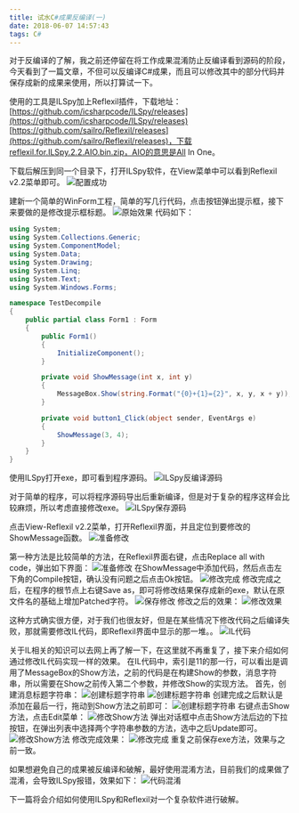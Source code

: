 ```yaml
---
title: 试水C#成果反编译(一)
date: 2018-06-07 14:57:43
tags: C#
---
```


对于反编译的了解，我之前还停留在将工作成果混淆防止反编译看到源码的阶段，今天看到了一篇文章，不但可以反编译C#成果，而且可以修改其中的部分代码并保存成新的成果来使用，所以打算试一下。

使用的工具是ILSpy加上Reflexil插件，下载地址：
[https://github.com/icsharpcode/ILSpy/releases](https://github.com/icsharpcode/ILSpy/releases)
[https://github.com/sailro/Reflexil/releases](https://github.com/sailro/Reflexil/releases)，下载reflexil.for.ILSpy.2.2.AIO.bin.zip，AIO的意思是All In One。

下载后解压到同一个目录下，打开ILSpy软件，在View菜单中可以看到Reflexil v2.2菜单即可。
![配置成功](csharpdecompile/1.png)

建新一个简单的WinForm工程，简单的写几行代码，点击按钮弹出提示框，接下来要做的是修改提示框标题。
![原始效果](csharpdecompile/2.png)
代码如下：
```csharp
using System;
using System.Collections.Generic;
using System.ComponentModel;
using System.Data;
using System.Drawing;
using System.Linq;
using System.Text;
using System.Windows.Forms;

namespace TestDecompile
{
    public partial class Form1 : Form
    {
        public Form1()
        {
            InitializeComponent();
        }

        private void ShowMessage(int x, int y)
        {
            MessageBox.Show(string.Format("{0}+{1}={2}", x, y, x + y));
        }

        private void button1_Click(object sender, EventArgs e)
        {
            ShowMessage(3, 4);
        }
    }
}
```

使用ILSpy打开exe，即可看到程序源码。
![ILSpy反编译源码](csharpdecompile/3.png)

对于简单的程序，可以将程序源码导出后重新编译，但是对于复杂的程序这样会比较麻烦，所以考虑直接修改exe。
![ILSpy保存源码](csharpdecompile/4.png)

点击View-Reflexil v2.2菜单，打开Reflexil界面，并且定位到要修改的ShowMessage函数。
![准备修改](csharpdecompile/5.png)

第一种方法是比较简单的方法，在Reflexil界面右键，点击Replace all with code，弹出如下界面：
![准备修改](csharpdecompile/6.png)
在ShowMessage中添加代码，然后点击左下角的Compile按钮，确认没有问题之后点击Ok按钮。
![修改完成](csharpdecompile/7.png)
修改完成之后，在程序的根节点上右键Save as，即可将修改结果保存成新的exe，默认在原文件名的基础上增加Patched字符。
![保存修改](csharpdecompile/8.png)
修改之后的效果：
![修改效果](csharpdecompile/9.png)

这种方式确实很方便，对于我们也很友好，但是在某些情况下修改代码之后编译失败，那就需要修改IL代码，即Reflexil界面中显示的那一堆。。
![IL代码](csharpdecompile/10.png)

关于IL相关的知识可以去网上再了解一下，在这里就不再重复了，接下来介绍如何通过修改IL代码实现一样的效果。
在IL代码中，索引是11的那一行，可以看出是调用了MessageBox的Show方法，之前的代码是在构建Show的参数，消息字符串，所以需要在Show之前传入第二个参数，并修改Show的实现方法。
首先，创建消息标题字符串：
![创建标题字符串](csharpdecompile/11.png)
![创建标题字符串](csharpdecompile/12.png)
创建完成之后默认是添加在最后一行，拖动到Show方法之前即可：
![创建标题字符串](csharpdecompile/13.png)
右键点击Show方法，点击Edit菜单：
![修改Show方法](csharpdecompile/14.png)
弹出对话框中点击Show方法后边的下拉按钮，在弹出列表中选择两个字符串参数的方法，选中之后Update即可。
![修改Show方法](csharpdecompile/15.png)
修改完成效果：
![修改完成](csharpdecompile/16.png)
重复之前保存exe方法，效果与之前一致。

如果想避免自己的成果被反编译和破解，最好使用混淆方法，目前我们的成果做了混淆，会导致ILSpy报错，效果如下：
![代码混淆](csharpdecompile/17.png)

下一篇将会介绍如何使用ILSpy和Reflexil对一个复杂软件进行破解。
